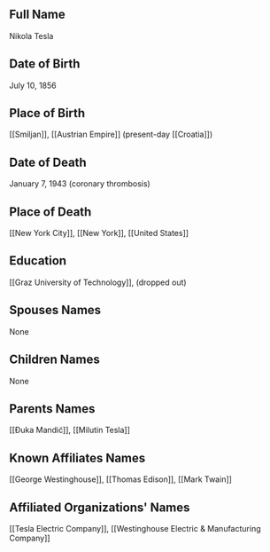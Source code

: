 
## Full Name
Nikola Tesla

## Date of Birth
July 10, 1856

## Place of Birth
[[Smiljan]], [[Austrian Empire]] (present-day [[Croatia]])

## Date of Death
January 7, 1943 (coronary thrombosis)

## Place of Death
[[New York City]], [[New York]], [[United States]]

## Education
[[Graz University of Technology]], (dropped out)

## Spouses Names
None

## Children Names
None

## Parents Names
[[Đuka Mandić]], [[Milutin Tesla]]

## Known Affiliates Names
[[George Westinghouse]],
[[Thomas Edison]],
[[Mark Twain]]

## Affiliated Organizations' Names
[[Tesla Electric Company]],
[[Westinghouse Electric & Manufacturing Company]]


